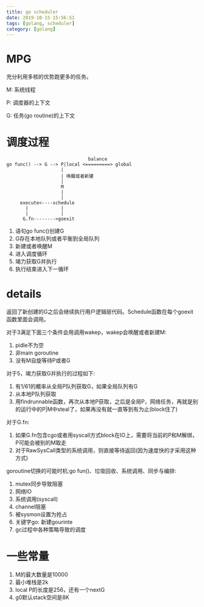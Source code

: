 ```yaml
---
title: go scheduler
date: 2019-10-15 15:56:51
tags: [golang, scheduler]
category: [golang]
---
```


# MPG
充分利用多核的优势跑更多的任务。

M: 系统线程

P: 调度器的上下文

G: 任务(go routine)的上下文

# 调度过程
```
                              balance
go func() --> G --> P|local <=========> global
                    |
                    | 唤醒或者新建
                    |
                    M
                    |
                    |
     execute<----schedule
       |            |
       |            |
      G.fn-------->goexit
```
1. 语句go func()创建G
2. G存在本地队列或者平衡到全局队列
3. 新建或者唤醒M
4. 进入调度循环
5. 竭力获取G并执行
6. 执行结束进入下一循环

# details

返回了新创建的G之后会继续执行用户逻辑层代码。Schedule函数在每个goexit函数里面会调用。

对于3满足下面三个条件会用调用wakep，wakep会唤醒或者新建M:
1. pidle不为空
2. 非main goroutine
3. 没有M自旋等待P或者G

对于5，竭力获取G并执行的过程如下:
1. 有1/61的概率从全局P队列获取G，如果全局队列有G
2. 从本地P队列获取
3. 用findrunnable函数，再次从本地P获取，之后是全局P，网络任务，再就是别的运行中的P|M中steal了，如果再没有就一直等到有为止(block住了)

对于G.fn:
1. 如果G.fn包含cgo或者用syscall方式block在IO上，需要将当前的P和M解绑，P可能会被别的M取走
2. 对于RawSysCall类型的系统调用，则直接等待返回(因为速度快的才采用这种方式)

goroutine切换的可能时机:go fun()、垃圾回收、系统调用、同步与编排:
1. mutex同步导致阻塞
2. 网络IO
3. 系统调用(syscall)
4. channel阻塞
5. 被sysmon设置为抢占
6. 关键字go: 新建gourinte
7. gc过程中各种策略导致的调度

# 一些常量
1. M的最大数量是10000
2. 最小堆栈是2k
3. local P的长度是256，还有一个nextG
4. g0默认stack空间是8K
